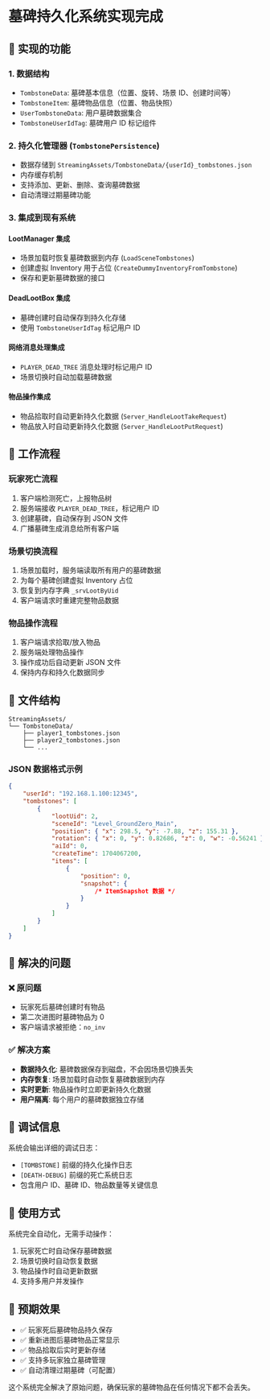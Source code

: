 # 墓碑持久化系统实现完成

## 🎯 实现的功能

### 1. 数据结构

-   `TombstoneData`: 墓碑基本信息（位置、旋转、场景 ID、创建时间等）
-   `TombstoneItem`: 墓碑物品信息（位置、物品快照）
-   `UserTombstoneData`: 用户墓碑数据集合
-   `TombstoneUserIdTag`: 墓碑用户 ID 标记组件

### 2. 持久化管理器 (`TombstonePersistence`)

-   数据存储到 `StreamingAssets/TombstoneData/{userId}_tombstones.json`
-   内存缓存机制
-   支持添加、更新、删除、查询墓碑数据
-   自动清理过期墓碑功能

### 3. 集成到现有系统

#### LootManager 集成

-   场景加载时恢复墓碑数据到内存 (`LoadSceneTombstones`)
-   创建虚拟 Inventory 用于占位 (`CreateDummyInventoryFromTombstone`)
-   保存和更新墓碑数据的接口

#### DeadLootBox 集成

-   墓碑创建时自动保存到持久化存储
-   使用 `TombstoneUserIdTag` 标记用户 ID

#### 网络消息处理集成

-   `PLAYER_DEAD_TREE` 消息处理时标记用户 ID
-   场景切换时自动加载墓碑数据

#### 物品操作集成

-   物品拾取时自动更新持久化数据 (`Server_HandleLootTakeRequest`)
-   物品放入时自动更新持久化数据 (`Server_HandleLootPutRequest`)

## 🔄 工作流程

### 玩家死亡流程

1. 客户端检测死亡，上报物品树
2. 服务端接收 `PLAYER_DEAD_TREE`，标记用户 ID
3. 创建墓碑，自动保存到 JSON 文件
4. 广播墓碑生成消息给所有客户端

### 场景切换流程

1. 场景加载时，服务端读取所有用户的墓碑数据
2. 为每个墓碑创建虚拟 Inventory 占位
3. 恢复到内存字典 `_srvLootByUid`
4. 客户端请求时重建完整物品数据

### 物品操作流程

1. 客户端请求拾取/放入物品
2. 服务端处理物品操作
3. 操作成功后自动更新 JSON 文件
4. 保持内存和持久化数据同步

## 📁 文件结构

```
StreamingAssets/
└── TombstoneData/
    ├── player1_tombstones.json
    ├── player2_tombstones.json
    └── ...
```

### JSON 数据格式示例

```json
{
    "userId": "192.168.1.100:12345",
    "tombstones": [
        {
            "lootUid": 2,
            "sceneId": "Level_GroundZero_Main",
            "position": { "x": 298.5, "y": -7.88, "z": 155.31 },
            "rotation": { "x": 0, "y": 0.82686, "z": 0, "w": -0.56241 },
            "aiId": 0,
            "createTime": 1704067200,
            "items": [
                {
                    "position": 0,
                    "snapshot": {
                        /* ItemSnapshot 数据 */
                    }
                }
            ]
        }
    ]
}
```

## 🐛 解决的问题

### ❌ 原问题

-   玩家死后墓碑创建时有物品
-   第二次进图时墓碑物品为 0
-   客户端请求被拒绝：`no_inv`

### ✅ 解决方案

-   **数据持久化**: 墓碑数据保存到磁盘，不会因场景切换丢失
-   **内存恢复**: 场景加载时自动恢复墓碑数据到内存
-   **实时更新**: 物品操作时立即更新持久化数据
-   **用户隔离**: 每个用户的墓碑数据独立存储

## 🔧 调试信息

系统会输出详细的调试日志：

-   `[TOMBSTONE]` 前缀的持久化操作日志
-   `[DEATH-DEBUG]` 前缀的死亡系统日志
-   包含用户 ID、墓碑 ID、物品数量等关键信息

## 🚀 使用方式

系统完全自动化，无需手动操作：

1. 玩家死亡时自动保存墓碑数据
2. 场景切换时自动恢复数据
3. 物品操作时自动更新数据
4. 支持多用户并发操作

## 🎯 预期效果

-   ✅ 玩家死后墓碑物品持久保存
-   ✅ 重新进图后墓碑物品正常显示
-   ✅ 物品拾取后实时更新存储
-   ✅ 支持多玩家独立墓碑管理
-   ✅ 自动清理过期墓碑（可配置）

这个系统完全解决了原始问题，确保玩家的墓碑物品在任何情况下都不会丢失。
